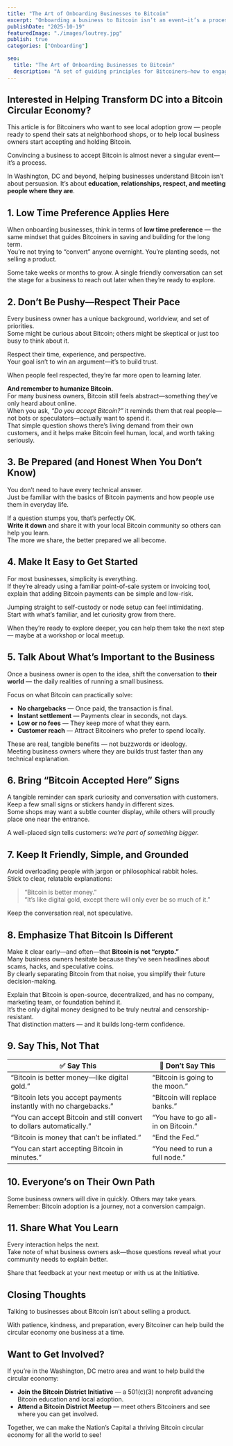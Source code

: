 ```yaml
---
title: "The Art of Onboarding Businesses to Bitcoin"
excerpt: "Onboarding a business to Bitcoin isn’t an event—it’s a process rooted in patience, respect, and learning."
publishDate: "2025-10-19"
featuredImage: "./images/loutrey.jpg"
publish: true
categories: ["Onboarding"]

seo:
  title: "The Art of Onboarding Businesses to Bitcoin"
  description: "A set of guiding principles for Bitcoiners—how to engage local businesses in ways that build trust, curiosity, and lasting adoption."
---
```


## Interested in Helping Transform DC into a Bitcoin Circular Economy?

This article is for Bitcoiners who want to see local adoption grow — people ready to spend their sats at neighborhood shops, or to help local business owners start accepting and holding Bitcoin.

Convincing a business to accept Bitcoin is almost never a singular event—it’s a process.  

In Washington, DC and beyond, helping businesses understand Bitcoin isn’t about persuasion. It’s about **education, relationships, respect, and meeting people where they are**.

## 1. Low Time Preference Applies Here

When onboarding businesses, think in terms of **low time preference** — the same mindset that guides Bitcoiners in saving and building for the long term.  
You’re not trying to “convert” anyone overnight. You’re planting seeds, not selling a product.  

Some take weeks or months to grow. A single friendly conversation can set the stage for a business to reach out later when they’re ready to explore.

## 2. Don’t Be Pushy—Respect Their Pace

Every business owner has a unique background, worldview, and set of priorities.  
Some might be curious about Bitcoin; others might be skeptical or just too busy to think about it.  

Respect their time, experience, and perspective.  
Your goal isn’t to win an argument—it’s to build trust.  

When people feel respected, they’re far more open to learning later.

**And remember to humanize Bitcoin.**  
For many business owners, Bitcoin still feels abstract—something they’ve only heard about online.  
When you ask, *“Do you accept Bitcoin?”* it reminds them that real people—not bots or speculators—actually want to spend it.  
That simple question shows there’s living demand from their own customers, and it helps make Bitcoin feel human, local, and worth taking seriously.

## 3. Be Prepared (and Honest When You Don’t Know)

You don’t need to have every technical answer.  
Just be familiar with the basics of Bitcoin payments and how people use them in everyday life.  

If a question stumps you, that’s perfectly OK.  
**Write it down** and share it with your local Bitcoin community so others can help you learn.  
The more we share, the better prepared we all become.

## 4. Make It Easy to Get Started

For most businesses, simplicity is everything.  
If they’re already using a familiar point-of-sale system or invoicing tool, explain that adding Bitcoin payments can be simple and low-risk.  

Jumping straight to self-custody or node setup can feel intimidating.  
Start with what’s familiar, and let curiosity grow from there.  

When they’re ready to explore deeper, you can help them take the next step — maybe at a workshop or local meetup.

## 5. Talk About What’s Important to the Business

Once a business owner is open to the idea, shift the conversation to **their world** — the daily realities of running a small business.  

Focus on what Bitcoin can practically solve:

* **No chargebacks** — Once paid, the transaction is final.  
* **Instant settlement** — Payments clear in seconds, not days.  
* **Low or no fees** — They keep more of what they earn.  
* **Customer reach** — Attract Bitcoiners who prefer to spend locally.  

These are real, tangible benefits — not buzzwords or ideology.  
Meeting business owners where they are builds trust faster than any technical explanation.

## 6. Bring “Bitcoin Accepted Here” Signs

A tangible reminder can spark curiosity and conversation with customers.  
Keep a few small signs or stickers handy in different sizes.  
Some shops may want a subtle counter display, while others will proudly place one near the entrance.  

A well-placed sign tells customers: *we’re part of something bigger.*

## 7. Keep It Friendly, Simple, and Grounded

Avoid overloading people with jargon or philosophical rabbit holes.  
Stick to clear, relatable explanations:  
> “Bitcoin is better money.”  
> “It’s like digital gold, except there will only ever be so much of it.”  

Keep the conversation real, not speculative.

## 8. Emphasize That Bitcoin Is Different

Make it clear early—and often—that **Bitcoin is not “crypto.”**  
Many business owners hesitate because they’ve seen headlines about scams, hacks, and speculative coins.  
By clearly separating Bitcoin from that noise, you simplify their future decision-making.  

Explain that Bitcoin is open-source, decentralized, and has no company, marketing team, or foundation behind it.  
It’s the only digital money designed to be truly neutral and censorship-resistant.  
That distinction matters — and it builds long-term confidence.

## 9. Say This, Not That

| ✅ **Say This** | 🚫 **Don’t Say This** |
|-----------------|----------------------|
| “Bitcoin is better money—like digital gold.” | “Bitcoin is going to the moon.” |
| “Bitcoin lets you accept payments instantly with no chargebacks.” | “Bitcoin will replace banks.” |
| “You can accept Bitcoin and still convert to dollars automatically.” | “You have to go all-in on Bitcoin.” |
| “Bitcoin is money that can’t be inflated.” | “End the Fed.” |
| “You can start accepting Bitcoin in minutes.” | “You need to run a full node.” |  

## 10. Everyone’s on Their Own Path

Some business owners will dive in quickly. Others may take years.  
Remember: Bitcoin adoption is a journey, not a conversion campaign.  

## 11. Share What You Learn

Every interaction helps the next.  
Take note of what business owners ask—those questions reveal what your community needs to explain better.  

Share that feedback at your next meetup or with us at the Initiative.  

## Closing Thoughts

Talking to businesses about Bitcoin isn’t about selling a product. 

With patience, kindness, and preparation, every Bitcoiner can help build the circular economy one business at a time.

## Want to Get Involved?

If you’re in the Washington, DC metro area and want to help build the circular economy:

* **Join the Bitcoin District Initiative** — a 501(c)(3) nonprofit advancing Bitcoin education and local adoption.  
* **Attend a Bitcoin District Meetup** — meet others Bitcoiners and see where you can get involved.

Together, we can make the Nation’s Capital a thriving Bitcoin circular economy for all the world to see!
